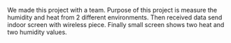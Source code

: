 We made this project with a team. Purpose of this project is measure the humidity and heat from 2 different environments. Then received data send indoor screen with wireless piece. Finally small screen shows two heat and two humidity values.
